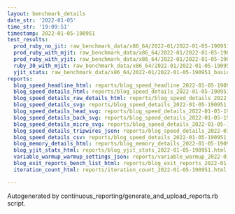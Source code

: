 ```yaml
---
layout: benchmark_details
date_str: '2022-01-05'
time_str: '19:09:51'
timestamp: 2022-01-05-190951
test_results:
  prod_ruby_no_jit: raw_benchmark_data/x86_64/2022-01/2022-01-05-190951_basic_benchmark_prod_ruby_no_jit.json
  prod_ruby_with_mjit: raw_benchmark_data/x86_64/2022-01/2022-01-05-190951_basic_benchmark_prod_ruby_with_mjit.json
  prod_ruby_with_yjit: raw_benchmark_data/x86_64/2022-01/2022-01-05-190951_basic_benchmark_prod_ruby_with_yjit.json
  ruby_30_with_mjit: raw_benchmark_data/x86_64/2022-01/2022-01-05-190951_basic_benchmark_ruby_30_with_mjit.json
  yjit_stats: raw_benchmark_data/x86_64/2022-01/2022-01-05-190951_basic_benchmark_yjit_stats.json
reports:
  blog_speed_headline_html: reports/blog_speed_headline_2022-01-05-190951.html
  blog_speed_details_html: reports/blog_speed_details_2022-01-05-190951.html
  blog_speed_details_raw_details_html: reports/blog_speed_details_2022-01-05-190951.raw_details.html
  blog_speed_details_svg: reports/blog_speed_details_2022-01-05-190951.svg
  blog_speed_details_head_svg: reports/blog_speed_details_2022-01-05-190951.head.svg
  blog_speed_details_back_svg: reports/blog_speed_details_2022-01-05-190951.back.svg
  blog_speed_details_micro_svg: reports/blog_speed_details_2022-01-05-190951.micro.svg
  blog_speed_details_tripwires_json: reports/blog_speed_details_2022-01-05-190951.tripwires.json
  blog_speed_details_csv: reports/blog_speed_details_2022-01-05-190951.csv
  blog_memory_details_html: reports/blog_memory_details_2022-01-05-190951.html
  blog_yjit_stats_html: reports/blog_yjit_stats_2022-01-05-190951.html
  variable_warmup_warmup_settings_json: reports/variable_warmup_2022-01-05-190951.warmup_settings.json
  blog_exit_reports_bench_list_html: reports/blog_exit_reports_2022-01-05-190951.bench_list.html
  iteration_count_html: reports/iteration_count_2022-01-05-190951.html

---
```

Autogenerated by continuous_reporting/generate_and_upload_reports.rb script.
